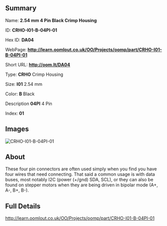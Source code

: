 

## Summary
 
Name: __2.54 mm 4 Pin Black Crimp Housing__

ID: __CRHO-I01-B-04PI-01__

Hex ID: __DA04__

WebPage: __http://learn.oomlout.co.uk/OO/Projects/oomp/part/CRHO-I01-B-04PI-01__

Short URL: __http://oom.lt/DA04__


Type: __CRHO__ Crimp Housing 

Size: __I01__ 2.54 mm 

Color: __B__ Black 

Description __04PI__ 4 Pin 

Index: __01__


## Images
![CRHO-I01-B-04PI-01](http://oomlout.com/oomp-gen/parts/CRHO-I01-B-04PI-01/CRHO-I01-B-04PI-01_420.jpg)

## About

These four pin connectors are often used simply when you find you have four wires that need connecting. That said a common usage is with data buses, most notably I2C (power (+/gnd) SDA, SCL), or they can also be found on stepper motors when they are being driven in bipolar mode (A+, A-, B+, B-).

## Full Details

 http://learn.oomlout.co.uk/OO/Projects/oomp/part/CRHO-I01-B-04PI-01














